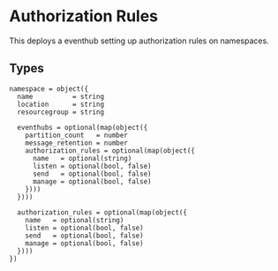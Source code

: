 # Authorization Rules

This deploys a eventhub setting up authorization rules on namespaces.

## Types

```hcl
namespace = object({
  name          = string
  location      = string
  resourcegroup = string

  eventhubs = optional(map(object({
    partition_count   = number
    message_retention = number
    authorization_rules = optional(map(object({
      name   = optional(string)
      listen = optional(bool, false)
      send   = optional(bool, false)
      manage = optional(bool, false)
    })))
  })))

  authorization_rules = optional(map(object({
    name   = optional(string)
    listen = optional(bool, false)
    send   = optional(bool, false)
    manage = optional(bool, false)
  })))
})
```
